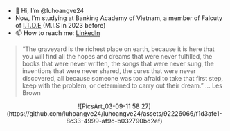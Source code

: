 - 👋 Hi, I’m @luhoangve24
- Now, I'm studying at Banking Academy of Vietnam, a member of Falcuty of [I.T.D.E](http://itde.hvnh.edu.vn/) (M.I.S in 2023 before)
- 📫 How to reach me: [LinkedIn](https://www.linkedin.com/in/luhoangve24/)

<!---
luhoangve24/luhoangve24 is a ✨ special ✨ repository because its `README.md` (this file) appears on your GitHub profile.
You can click the Preview link to take a look at your changes.
--->
> “The graveyard is the richest place on earth, because it is here that you will find all the hopes and dreams that were never fulfilled, the books that were never written, the songs that were never sung, the inventions that were never shared, the cures that were never discovered, all because someone was too afraid to take that first step, keep with the problem, or determined to carry out their dream.” 
> ... Les Brown

<p align="center">
  ![PicsArt_03-09-11 58 27](https://github.com/luhoangve24/luhoangve24/assets/92226066/f1d3afe1-8c33-4999-af9c-b032790bd2ef)
</p>
